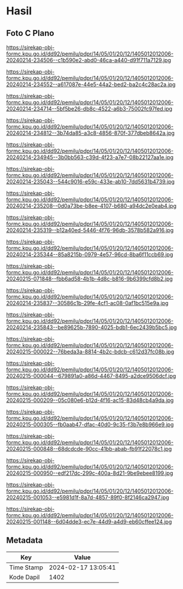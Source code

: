# Hasil

## Foto C Plano

https://sirekap-obj-formc.kpu.go.id/dd92/pemilu/pdpr/14/05/01/20/12/1405012012006-20240214-234506--c1b590e2-abd0-46ca-a440-d91f711a7129.jpg

https://sirekap-obj-formc.kpu.go.id/dd92/pemilu/pdpr/14/05/01/20/12/1405012012006-20240214-234552--a617087e-44e5-44a2-bed2-ba2c4c28ac2a.jpg

https://sirekap-obj-formc.kpu.go.id/dd92/pemilu/pdpr/14/05/01/20/12/1405012012006-20240214-234714--5bf5be26-db8c-4522-a6b3-75002fc97fed.jpg

https://sirekap-obj-formc.kpu.go.id/dd92/pemilu/pdpr/14/05/01/20/12/1405012012006-20240214-234812--3b74da85-a3c8-4856-870f-377dbeb8642a.jpg

https://sirekap-obj-formc.kpu.go.id/dd92/pemilu/pdpr/14/05/01/20/12/1405012012006-20240214-234945--3b0bb563-c39d-4f23-a7e7-08b22127aa1e.jpg

https://sirekap-obj-formc.kpu.go.id/dd92/pemilu/pdpr/14/05/01/20/12/1405012012006-20240214-235043--544c9016-e59c-433e-ab10-7dd5631b4739.jpg

https://sirekap-obj-formc.kpu.go.id/dd92/pemilu/pdpr/14/05/01/20/12/1405012012006-20240214-235208--0d0a73be-b8ee-4107-b680-a94dc2e0eab4.jpg

https://sirekap-obj-formc.kpu.go.id/dd92/pemilu/pdpr/14/05/01/20/12/1405012012006-20240214-235319--b12a40ed-5446-4f76-96db-3578b582a916.jpg

https://sirekap-obj-formc.kpu.go.id/dd92/pemilu/pdpr/14/05/01/20/12/1405012012006-20240214-235344--85a8215b-0979-4e57-96cd-8ba6f11ccb69.jpg

https://sirekap-obj-formc.kpu.go.id/dd92/pemilu/pdpr/14/05/01/20/12/1405012012006-20240215-071848--fbb6ad58-4b1b-4d8c-b816-9b6399cfd8b2.jpg

https://sirekap-obj-formc.kpu.go.id/dd92/pemilu/pdpr/14/05/01/20/12/1405012012006-20240214-235837--30586c1b-29fe-4cf1-ac08-0af1bc515e9a.jpg

https://sirekap-obj-formc.kpu.go.id/dd92/pemilu/pdpr/14/05/01/20/12/1405012012006-20240214-235843--be89625b-7890-4025-bdb1-6ec2439b5bc5.jpg

https://sirekap-obj-formc.kpu.go.id/dd92/pemilu/pdpr/14/05/01/20/12/1405012012006-20240215-000022--76beda3a-8814-4b2c-bdcb-c612d37fc08b.jpg

https://sirekap-obj-formc.kpu.go.id/dd92/pemilu/pdpr/14/05/01/20/12/1405012012006-20240215-000044--679891a0-a86d-4467-8495-a2dce9506dcf.jpg

https://sirekap-obj-formc.kpu.go.id/dd92/pemilu/pdpr/14/05/01/20/12/1405012012006-20240215-000209--05c080e6-b12d-4f16-ac15-83d48cb4a9da.jpg

https://sirekap-obj-formc.kpu.go.id/dd92/pemilu/pdpr/14/05/01/20/12/1405012012006-20240215-000305--fb0aab47-dfac-40d0-9c35-f3b7e8b966e9.jpg

https://sirekap-obj-formc.kpu.go.id/dd92/pemilu/pdpr/14/05/01/20/12/1405012012006-20240215-000848--68dcdcde-90cc-41bb-abab-fb91f22078c1.jpg

https://sirekap-obj-formc.kpu.go.id/dd92/pemilu/pdpr/14/05/01/20/12/1405012012006-20240215-000950--edf217dc-299c-400a-8d21-9be9ebee8199.jpg

https://sirekap-obj-formc.kpu.go.id/dd92/pemilu/pdpr/14/05/01/20/12/1405012012006-20240215-001053--e5981d1f-8a7d-4857-89f0-8f2146ca2947.jpg

https://sirekap-obj-formc.kpu.go.id/dd92/pemilu/pdpr/14/05/01/20/12/1405012012006-20240215-001148--6d04dde3-ec7e-44d9-a4d9-eb60cffee124.jpg


## Metadata

| Key        | Value               |
| ---------- | ------------------- |
| Time Stamp | 2024-02-17 13:05:41 |
| Kode Dapil | 1402                |



